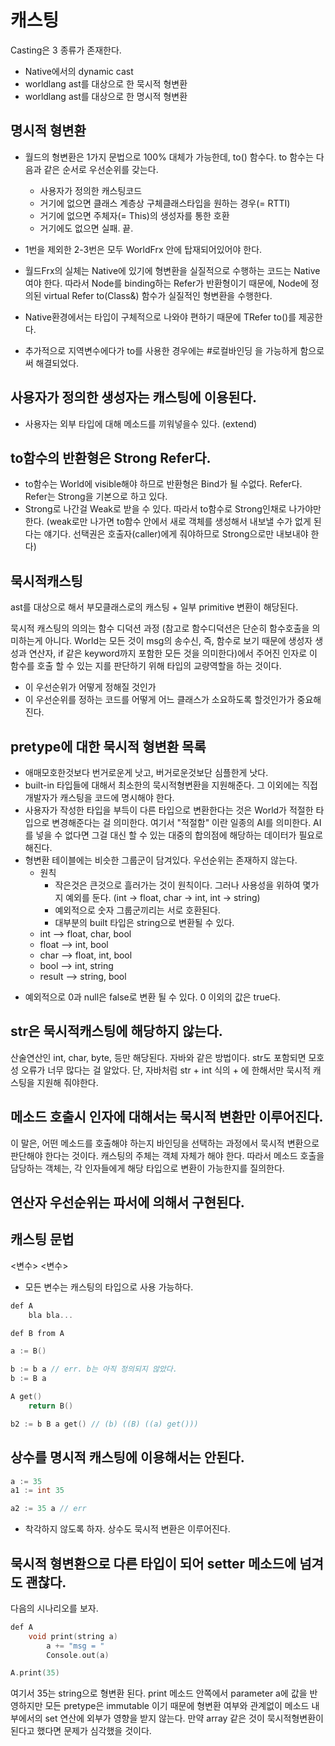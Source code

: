 # 캐스팅

Casting은 3 종류가 존재한다.
- Native에서의 dynamic cast
- worldlang ast를 대상으로 한 묵시적 형변환
- worldlang ast를 대상으로 한 명시적 형변환

## 명시적 형변환
  - 월드의 형변환은 1가지 문법으로 100% 대체가 가능한데, to() 함수다. to 함수는 다음과 같은 순서로 우선순위를 갖는다.
    - 사용자가 정의한 캐스팅코드
    - 거기에 없으면 클래스 계층상 구체클래스타입을 원하는 경우(= RTTI)
    - 거기에 없으면 주체자(= This)의 생성자를 통한 호환
    - 거기에도 없으면 실패. 끝.
  - 1번을 제외한 2-3번은 모두 WorldFrx 안에 탑재되어있어야 한다.
  - 월드Frx의 실체는 Native에 있기에 형변환을 실질적으로 수행하는 코드는 Native여야 한다. 따라서 Node를 binding하는 Refer가 반환형이기 때문에, Node에 정의된 virtual Refer to(Class&) 함수가 실질적인 형변환을 수행한다.
  - Native환경에서는 타입이 구체적으로 나와야 편하기 때문에 TRefer<T> to<T>()를 제공한다.

- 추가적으로 지역변수에다가 to를 사용한 경우에는 #로컬바인딩 을 가능하게 함으로써 해결되었다.

## 사용자가 정의한 생성자는 캐스팅에 이용된다.

* 사용자는 외부 타입에 대해 메소드를 끼워넣을수 있다. (extend)

## to함수의 반환형은 Strong Refer다.

- to함수는 World에 visible해야 하므로 반환형은 Bind가 될 수없다. Refer다. Refer는 Strong을 기본으로 하고 있다.
- Strong로 나간걸 Weak로 받을 수 있다. 따라서 to함수로 Strong인채로 나가야만 한다. (weak로만 나가면 to함수 안에서 새로 객체를 생성해서 내보낼 수가 없게 된다는 얘기다. 선택권은 호출자(caller)에게 줘야하므로 Strong으로만 내보내야 한다)

## 묵시적캐스팅

ast를 대상으로 해서 부모클래스로의 캐스팅 + 일부 primitive 변환이 해당된다.

묵시적 캐스팅의 의의는 함수 디덕션 과정 (참고로 함수디덕션은 단순히 함수호출을 의미하는게 아니다. World는 모든 것이 msg의 송수신, 즉, 함수로 보기 때문에 생성자 생성과 연산자, if 같은 keyword까지 포함한 모든 것을 의미한다)에서 주어진 인자로 이 함수를 호출 할 수 있는 지를 판단하기 위해 타입의 교량역할을 하는 것이다.

- 이 우선순위가 어떻게 정해질 것인가
- 이 우선순위를 정하는 코드를 어떻게 어느 클래스가 소요하도록 할것인가가 중요해진다.

## pretype에 대한 묵시적 형변환 목록

- 애매모호한것보다 번거로운게 낫고, 버거로운것보단 심플한게 낫다.
- built-in 타입들에 대해서 최소한의 묵시적형변환을 지원해준다. 그 이외에는 직접 개발자가 캐스팅을 코드에 명시해야 한다.
- 사용자가 작성한 타입을 부득이 다른 타입으로 변환한다는 것은 World가 적절한 타입으로 변경해준다는 걸 의미한다. 여기서 "적절함" 이란 일종의 AI를 의미한다. AI를 넣을 수 없다면 그걸 대신 할 수 있는 대중의 합의점에 해당하는 데이터가 필요로 해진다.
- 형변환 테이블에는 비슷한 그룹군이 담겨있다. 우선순위는 존재하지 않는다.
  - 원칙
    - 작은것은 큰것으로 흘러가는 것이 원칙이다. 그러나 사용성을 위하여 몇가지 예외를 둔다. (int -> float, char -> int, int -> string)
    - 예외적으로 숫자 그룹군끼리는 서로 호환된다.
    - 대부분의 built 타입은 string으로 변환될 수 있다.
  - int --> float, char, bool
  - float --> int, bool
  - char --> float, int, bool
  - bool --> int, string
  - result --> string, bool

* 예외적으로 0과 null은 false로 변환 될 수 있다. 0 이외의 값은 true다.

## str은 묵시적캐스팅에 해당하지 않는다.

산술연산인 int, char, byte, 등만 해당된다.
자바와 같은 방법이다. str도 포함되면 모호성 오류가 너무 많다는 걸 알았다.
단, 자바처럼 str + int 식의 + 에 한해서만 묵시적 캐스팅을 지원해 줘야한다.

## 메소드 호출시 인자에 대해서는 묵시적 변환만 이루어진다.

이 말은, 어떤 메소드를 호출해야 하는지 바인딩을 선택하는 과정에서 묵시적 변환으로 판단해야 한다는 것이다.
캐스팅의 주체는 객체 자체가 해야 한다. 따라서 메소드 호출을 담당하는 객체는, 각 인자들에게 해당 타입으로 변환이 가능한지를 질의한다.

## 연산자 우선순위는 파서에 의해서 구현된다.

## 캐스팅 문법

<변수> <변수>

* 모든 변수는 캐스팅의 타입으로 사용 가능하다.

```cpp
def A
    bla bla...

def B from A

a := B()

b := b a // err. b는 아직 정의되지 않았다.
b := B a

A get()
    return B()

b2 := b B a get() // (b) ((B) ((a) get()))

```

## 상수를 명시적 캐스팅에 이용해서는 안된다.

```cpp
a := 35
a1 := int 35

a2 := 35 a // err
```

* 착각하지 않도록 하자. 상수도 묵시적 변환은 이루어진다.

## 묵시적 형변환으로 다른 타입이 되어 setter 메소드에 넘겨도 괜찮다.

다음의 시나리오를 보자.

```cpp
def A
    void print(string a)
        a += "msg = "
        Console.out(a)

A.print(35)
```

여기서 35는 string으로 형변환 된다. print 메소드 안쪽에서 parameter a에 값을 반영하지만 모든 pretype은 immutable 이기 때문에 형변환 여부와 관계없이 메소드 내부에서의 set 연산에 외부가 영향을 받지 않는다.
만약 array 같은 것이 묵시적형변환이 된다고 했다면 문제가 심각했을 것이다.
